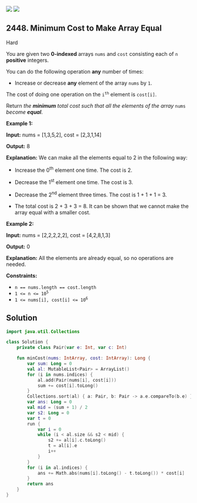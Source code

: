 [![](https://img.shields.io/github/stars/javadev/LeetCode-in-Kotlin?label=Stars&style=flat-square)](https://github.com/javadev/LeetCode-in-Kotlin)
[![](https://img.shields.io/github/forks/javadev/LeetCode-in-Kotlin?label=Fork%20me%20on%20GitHub%20&style=flat-square)](https://github.com/javadev/LeetCode-in-Kotlin/fork)

## 2448\. Minimum Cost to Make Array Equal

Hard

You are given two **0-indexed** arrays `nums` and `cost` consisting each of `n` **positive** integers.

You can do the following operation **any** number of times:

*   Increase or decrease **any** element of the array `nums` by `1`.

The cost of doing one operation on the <code>i<sup>th</sup></code> element is `cost[i]`.

Return _the **minimum** total cost such that all the elements of the array_ `nums` _become **equal**_.

**Example 1:**

**Input:** nums = [1,3,5,2], cost = [2,3,1,14]

**Output:** 8

**Explanation:** We can make all the elements equal to 2 in the following way:

- Increase the 0<sup>th</sup> element one time. The cost is 2. 

- Decrease the 1<sup>st</sup> element one time. The cost is 3. 

- Decrease the 2<sup>nd</sup> element three times. The cost is 1 + 1 + 1 = 3. 

- The total cost is 2 + 3 + 3 = 8. It can be shown that we cannot make the array equal with a smaller cost.

**Example 2:**

**Input:** nums = [2,2,2,2,2], cost = [4,2,8,1,3]

**Output:** 0

**Explanation:** All the elements are already equal, so no operations are needed.

**Constraints:**

*   `n == nums.length == cost.length`
*   <code>1 <= n <= 10<sup>5</sup></code>
*   <code>1 <= nums[i], cost[i] <= 10<sup>6</sup></code>

## Solution

```kotlin
import java.util.Collections

class Solution {
    private class Pair(var e: Int, var c: Int)

    fun minCost(nums: IntArray, cost: IntArray): Long {
        var sum: Long = 0
        val al: MutableList<Pair> = ArrayList()
        for (i in nums.indices) {
            al.add(Pair(nums[i], cost[i]))
            sum += cost[i].toLong()
        }
        Collections.sort(al) { a: Pair, b: Pair -> a.e.compareTo(b.e) }
        var ans: Long = 0
        val mid = (sum + 1) / 2
        var s2: Long = 0
        var t = 0
        run {
            var i = 0
            while (i < al.size && s2 < mid) {
                s2 += al[i].c.toLong()
                t = al[i].e
                i++
            }
        }
        for (i in al.indices) {
            ans += Math.abs(nums[i].toLong() - t.toLong()) * cost[i]
        }
        return ans
    }
}
```